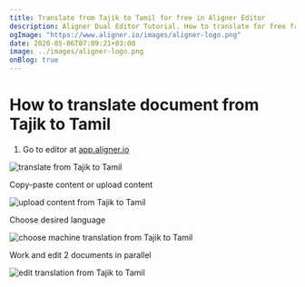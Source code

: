 ```yaml
---
title: Translate from Tajik to Tamil for free in Aligner Editor
description: Aligner Dual Editor Tutorial. How to translate for free from Tajik to Tamil. Aligner is multilingual document management platform. 
ogImage: "https://www.aligner.io/images/aligner-logo.png"
date: 2020-05-06T07:09:21+03:00
image: ../images/aligner-logo.png
onBlog: true
---
```


# How to translate document from Tajik to Tamil

1. Go to editor at [app.aligner.io](https://app.aligner.io "Aligner App web page")

![translate from Tajik to Tamil](../aligner-blank-editor.png "translate from Tajik to Tamil")

Copy-paste content or upload content

![upload content from Tajik to Tamil](../aligner-uploaded-document.png "upload content from Tajik to Tamil")

Choose desired language

![choose machine translation from Tajik to Tamil](../aligner-language-dropdown.png "choose machine translation from Tajik to Tamil")

Work and edit 2 documents in parallel

![edit translation from Tajik to Tamil](../aligner-double-sitded-editor.png "edit translation from Tajik to Tamil")

